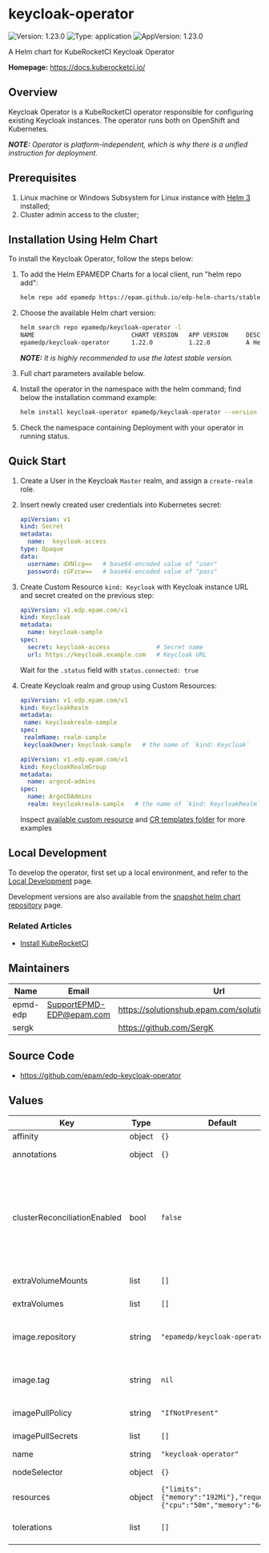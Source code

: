 # keycloak-operator

![Version: 1.23.0](https://img.shields.io/badge/Version-1.23.0-informational?style=flat-square) ![Type: application](https://img.shields.io/badge/Type-application-informational?style=flat-square) ![AppVersion: 1.23.0](https://img.shields.io/badge/AppVersion-1.23.0-informational?style=flat-square)

A Helm chart for KubeRocketCI Keycloak Operator

**Homepage:** <https://docs.kuberocketci.io/>

## Overview

Keycloak Operator is a KubeRocketCI operator responsible for configuring existing Keycloak instances. The operator runs both on OpenShift and Kubernetes.

_**NOTE:** Operator is platform-independent, which is why there is a unified instruction for deployment._

## Prerequisites

1. Linux machine or Windows Subsystem for Linux instance with [Helm 3](https://helm.sh/docs/intro/install/) installed;
2. Cluster admin access to the cluster;

## Installation Using Helm Chart

To install the Keycloak Operator, follow the steps below:

1. To add the Helm EPAMEDP Charts for a local client, run "helm repo add":

     ```bash
     helm repo add epamedp https://epam.github.io/edp-helm-charts/stable
     ```

2. Choose the available Helm chart version:

     ```bash
     helm search repo epamedp/keycloak-operator -l
     NAME                           CHART VERSION   APP VERSION     DESCRIPTION
     epamedp/keycloak-operator      1.22.0          1.22.0          A Helm chart for KRCI Keycloak Operator
     ```

    _**NOTE:** It is highly recommended to use the latest stable version._

3. Full chart parameters available below.

4. Install the operator in the <edp-project> namespace with the helm command; find below the installation command example:

    ```bash
    helm install keycloak-operator epamedp/keycloak-operator --version <chart_version> --namespace <edp-project> --set name=keycloak-operator
    ```

5. Check the <edp-project> namespace containing Deployment with your operator in running status.

## Quick Start

1. Create a User in the Keycloak `Master` realm, and assign a `create-realm` role.

2. Insert newly created user credentials into Kubernetes secret:

    ```yaml
    apiVersion: v1
    kind: Secret
    metadata:
      name:  keycloak-access
    type: Opaque
    data:
      username: dXNlcg==   # base64-encoded value of "user"
      password: cGFzcw==   # base64-encoded value of "pass"
    ```

3. Create Custom Resource `kind: Keycloak` with Keycloak instance URL and secret created on the previous step:

    ```yaml
    apiVersion: v1.edp.epam.com/v1
    kind: Keycloak
    metadata:
      name: keycloak-sample
    spec:
      secret: keycloak-access             # Secret name
      url: https://keycloak.example.com   # Keycloak URL
    ```

    Wait for the `.status` field with  `status.connected: true`

4. Create Keycloak realm and group using Custom Resources:

   ```yaml
   apiVersion: v1.edp.epam.com/v1
   kind: KeycloakRealm
   metadata:
    name: keycloakrealm-sample
   spec:
    realmName: realm-sample
    keycloakOwner: keycloak-sample   # the name of `kind: Keycloak`
    ```

    ```yaml
    apiVersion: v1.edp.epam.com/v1
    kind: KeycloakRealmGroup
    metadata:
      name: argocd-admins
    spec:
      name: ArgoCDAdmins
      realm: keycloakrealm-sample   # the name of `kind: KeycloakRealm`
    ```

    Inspect [available custom resource](./docs/arch.md) and [CR templates folder](./deploy-templates/_crd_examples/) for more examples

## Local Development

To develop the operator, first set up a local environment, and refer to the [Local Development](https://docs.kuberocketci.io/docs/developer-guide/local-development) page.

Development versions are also available from the [snapshot helm chart repository](https://epam.github.io/edp-helm-charts/snapshot/) page.

### Related Articles

* [Install KubeRocketCI](https://docs.kuberocketci.io/docs/operator-guide/install-kuberocketci)

## Maintainers

| Name | Email | Url |
| ---- | ------ | --- |
| epmd-edp | <SupportEPMD-EDP@epam.com> | <https://solutionshub.epam.com/solution/kuberocketci> |
| sergk |  | <https://github.com/SergK> |

## Source Code

* <https://github.com/epam/edp-keycloak-operator>

## Values

| Key | Type | Default | Description |
|-----|------|---------|-------------|
| affinity | object | `{}` | Affinity for pod assignment |
| annotations | object | `{}` | Annotations to be added to the Deployment |
| clusterReconciliationEnabled | bool | `false` | If clusterReconciliationEnabled is true, the operator reconciles all Keycloak instances in the cluster;  otherwise, it only reconciles instances in the same namespace by default, and cluster-scoped resources are ignored. |
| extraVolumeMounts | list | `[]` | Additional volumeMounts to be added to the container |
| extraVolumes | list | `[]` | Additional volumes to be added to the pod |
| image.repository | string | `"epamedp/keycloak-operator"` | KubeRocketCI keycloak-operator Docker image name. The released image can be found on [Dockerhub](https://hub.docker.com/r/epamedp/keycloak-operator) |
| image.tag | string | `nil` | KubeRocketCI keycloak-operator Docker image tag. The released image can be found on [Dockerhub](https://hub.docker.com/r/epamedp/keycloak-operator/tags) |
| imagePullPolicy | string | `"IfNotPresent"` | If defined, a imagePullPolicy applied to the deployment |
| imagePullSecrets | list | `[]` | If defined, imagePullSecrets are applied to deployment |
| name | string | `"keycloak-operator"` | Application name string |
| nodeSelector | object | `{}` | Node labels for pod assignment |
| resources | object | `{"limits":{"memory":"192Mi"},"requests":{"cpu":"50m","memory":"64Mi"}}` | Resource limits and requests for the pod |
| tolerations | list | `[]` | Node tolerations for server scheduling to nodes with taints |
